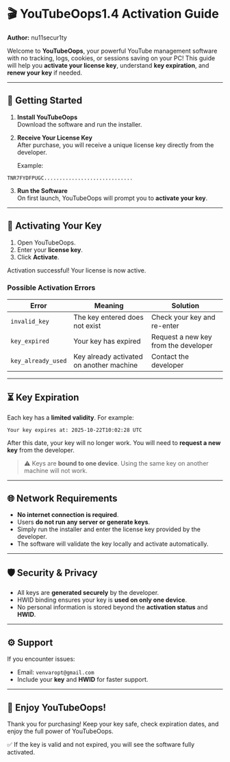 # 🎬 YouTubeOops1.4 Activation Guide

**Author:** nu11secur1ty  

Welcome to **YouTubeOops**, your powerful YouTube management software with no tracking, logs, cookies, or sessions saving on your PC! This guide will help you **activate your license key**, understand **key expiration**, and **renew your key** if needed.

---

## 📌 Getting Started

1. **Install YouTubeOops**  
   Download the software and run the installer.  

2. **Receive Your License Key**  
   After purchase, you will receive a unique license key directly from the developer.  

   Example:
```
TNR7FYDFPUGC.............................
```

3. **Run the Software**  
On first launch, YouTubeOops will prompt you to **activate your key**.

---

## 🔑 Activating Your Key

1. Open YouTubeOops.
2. Enter your **license key**.
3. Click **Activate**.

Activation successful! Your license is now active.


### Possible Activation Errors

| Error | Meaning | Solution |
|-------|---------|---------|
| `invalid_key` | The key entered does not exist | Check your key and re-enter |
| `key_expired` | Your key has expired | Request a new key from the developer |
| `key_already_used` | Key already activated on another machine | Contact the developer |

---

## ⏳ Key Expiration

Each key has a **limited validity**. For example: 

```
Your key expires at: 2025-10-22T10:02:28 UTC
```

After this date, your key will no longer work. You will need to **request a new key** from the developer.

> ⚠️ Keys are **bound to one device**. Using the same key on another machine will not work.

---

## 🌐 Network Requirements

- **No internet connection is required**.  
- Users **do not run any server or generate keys**.  
- Simply run the installer and enter the license key provided by the developer.  
- The software will validate the key locally and activate automatically.

---

## 🛡️ Security & Privacy

- All keys are **generated securely** by the developer.
- HWID binding ensures your key is **used on only one device**.
- No personal information is stored beyond the **activation status** and **HWID**.

---

## ⚙️ Support

If you encounter issues:

- Email: `venvaropt@gmail.com`
- Include your **key** and **HWID** for faster support.

---

## 🎉 Enjoy YouTubeOops!

Thank you for purchasing! Keep your key safe, check expiration dates, and enjoy the full power of YouTubeOops.

✅ If the key is valid and not expired, you will see the software fully activated. 
